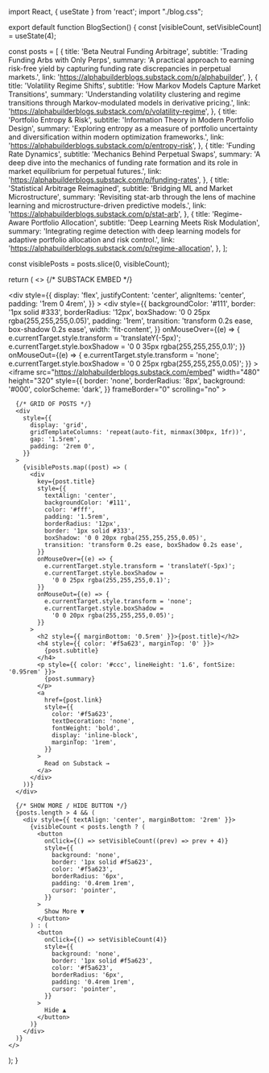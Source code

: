 import React, { useState } from 'react';
import "./blog.css";

export default function BlogSection() {
  const [visibleCount, setVisibleCount] = useState(4);

  const posts = [
    {
      title: 'Beta Neutral Funding Arbitrage',
      subtitle: 'Trading Funding Arbs with Only Perps',
      summary:
        'A practical approach to earning risk-free yield by capturing funding rate discrepancies in perpetual markets.',
      link: 'https://alphabuilderblogs.substack.com/p/alphabuilder',
    },
    {
      title: 'Volatility Regime Shifts',
      subtitle: 'How Markov Models Capture Market Transitions',
      summary:
        'Understanding volatility clustering and regime transitions through Markov-modulated models in derivative pricing.',
      link: 'https://alphabuilderblogs.substack.com/p/volatility-regime',
    },
    {
      title: 'Portfolio Entropy & Risk',
      subtitle: 'Information Theory in Modern Portfolio Design',
      summary:
        'Exploring entropy as a measure of portfolio uncertainty and diversification within modern optimization frameworks.',
      link: 'https://alphabuilderblogs.substack.com/p/entropy-risk',
    },
    {
      title: 'Funding Rate Dynamics',
      subtitle: 'Mechanics Behind Perpetual Swaps',
      summary:
        'A deep dive into the mechanics of funding rate formation and its role in market equilibrium for perpetual futures.',
      link: 'https://alphabuilderblogs.substack.com/p/funding-rates',
    },
    {
      title: 'Statistical Arbitrage Reimagined',
      subtitle: 'Bridging ML and Market Microstructure',
      summary:
        'Revisiting stat-arb through the lens of machine learning and microstructure-driven predictive models.',
      link: 'https://alphabuilderblogs.substack.com/p/stat-arb',
    },
    {
      title: 'Regime-Aware Portfolio Allocation',
      subtitle: 'Deep Learning Meets Risk Modulation',
      summary:
        'Integrating regime detection with deep learning models for adaptive portfolio allocation and risk control.',
      link: 'https://alphabuilderblogs.substack.com/p/regime-allocation',
    },
  ];

  const visiblePosts = posts.slice(0, visibleCount);

  return (
    <>
      {/* SUBSTACK EMBED */}
      <div class='blog-section'>
      <div
        style={{
          display: 'flex',
          justifyContent: 'center',
          alignItems: 'center',
          padding: '1rem 0 4rem',
        }}
      >
        <div
          style={{
            backgroundColor: '#111',
            border: '1px solid #333',
            borderRadius: '12px',
            boxShadow: '0 0 25px rgba(255,255,255,0.05)',
            padding: '1rem',
            transition: 'transform 0.2s ease, box-shadow 0.2s ease',
            width: 'fit-content',
          }}
          onMouseOver={(e) => {
            e.currentTarget.style.transform = 'translateY(-5px)';
            e.currentTarget.style.boxShadow =
              '0 0 35px rgba(255,255,255,0.1)';
          }}
          onMouseOut={(e) => {
            e.currentTarget.style.transform = 'none';
            e.currentTarget.style.boxShadow =
              '0 0 25px rgba(255,255,255,0.05)';
          }}
        >
          <iframe
            src="https://alphabuilderblogs.substack.com/embed"
            width="480"
            height="320"
            style={{
              border: 'none',
              borderRadius: '8px',
              background: '#000',
              colorScheme: 'dark',
            }}
            frameBorder="0"
            scrolling="no"
          ></iframe>
        </div>
      </div>
      </div>

      {/* GRID OF POSTS */}
      <div
        style={{
          display: 'grid',
          gridTemplateColumns: 'repeat(auto-fit, minmax(300px, 1fr))',
          gap: '1.5rem',
          padding: '2rem 0',
        }}
      >
        {visiblePosts.map((post) => (
          <div
            key={post.title}
            style={{
              textAlign: 'center',
              backgroundColor: '#111',
              color: '#fff',
              padding: '1.5rem',
              borderRadius: '12px',
              border: '1px solid #333',
              boxShadow: '0 0 20px rgba(255,255,255,0.05)',
              transition: 'transform 0.2s ease, boxShadow 0.2s ease',
            }}
            onMouseOver={(e) => {
              e.currentTarget.style.transform = 'translateY(-5px)';
              e.currentTarget.style.boxShadow =
                '0 0 25px rgba(255,255,255,0.1)';
            }}
            onMouseOut={(e) => {
              e.currentTarget.style.transform = 'none';
              e.currentTarget.style.boxShadow =
                '0 0 20px rgba(255,255,255,0.05)';
            }}
          >
            <h2 style={{ marginBottom: '0.5rem' }}>{post.title}</h2>
            <h4 style={{ color: '#f5a623', marginTop: '0' }}>
              {post.subtitle}
            </h4>
            <p style={{ color: '#ccc', lineHeight: '1.6', fontSize: '0.95rem' }}>
              {post.summary}
            </p>
            <a
              href={post.link}
              style={{
                color: '#f5a623',
                textDecoration: 'none',
                fontWeight: 'bold',
                display: 'inline-block',
                marginTop: '1rem',
              }}
            >
              Read on Substack →
            </a>
          </div>
        ))}
      </div>

      {/* SHOW MORE / HIDE BUTTON */}
      {posts.length > 4 && (
        <div style={{ textAlign: 'center', marginBottom: '2rem' }}>
          {visibleCount < posts.length ? (
            <button
              onClick={() => setVisibleCount((prev) => prev + 4)}
              style={{
                background: 'none',
                border: '1px solid #f5a623',
                color: '#f5a623',
                borderRadius: '6px',
                padding: '0.4rem 1rem',
                cursor: 'pointer',
              }}
            >
              Show More ▼
            </button>
          ) : (
            <button
              onClick={() => setVisibleCount(4)}
              style={{
                background: 'none',
                border: '1px solid #f5a623',
                color: '#f5a623',
                borderRadius: '6px',
                padding: '0.4rem 1rem',
                cursor: 'pointer',
              }}
            >
              Hide ▲
            </button>
          )}
        </div>
      )}
    </>
  );
}
